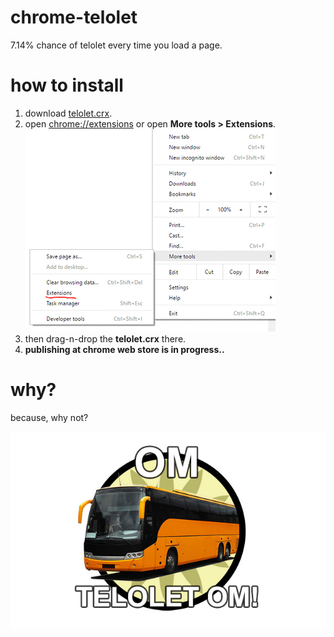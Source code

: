 # chrome-telolet
7.14% chance of telolet every time you load a page.

# how to install
1. download [telolet.crx](https://github.com/lojaya/chrome-telolet/raw/master/telolet.crx).
2. open <a href="chrome://extensions">chrome://extensions</a> or open **More tools > Extensions**.<br/>![alt text](https://github.com/lojaya/chrome-telolet/raw/master/source/where.png)
3. then drag-n-drop the **telolet.crx** there.
4. **publishing at chrome web store is in progress..**

# why?
because, why not?

![alt text](https://github.com/lojaya/chrome-telolet/raw/master/source/telolet.jpg "OM TELOLET OM")
